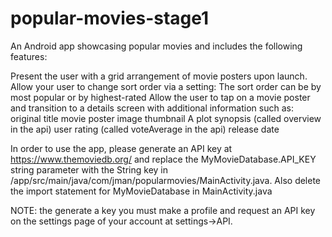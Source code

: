 # popular-movies-stage1
An Android app showcasing popular movies and includes the following features:

Present the user with a grid arrangement of movie posters upon launch.
Allow your user to change sort order via a setting:
The sort order can be by most popular or by highest-rated
Allow the user to tap on a movie poster and transition to a details screen with additional information such as:
original title
movie poster image thumbnail
A plot synopsis (called overview in the api)
user rating (called voteAverage in the api)
release date


In order to use the app, please generate an API key at https://www.themoviedb.org/ and replace the MyMovieDatabase.API_KEY string parameter with the String key in  /app/src/main/java/com/jman/popularmovies/MainActivity.java. Also delete the import statement for MyMovieDatabase in MainActivity.java

NOTE: the generate a key you must make a profile and request an API key on the settings page of your account at settings->API.
